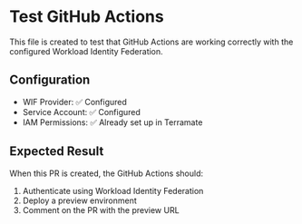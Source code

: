 # Test GitHub Actions

This file is created to test that GitHub Actions are working correctly with the configured Workload Identity Federation.

## Configuration

- WIF Provider: ✅ Configured
- Service Account: ✅ Configured
- IAM Permissions: ✅ Already set up in Terramate

## Expected Result

When this PR is created, the GitHub Actions should:
1. Authenticate using Workload Identity Federation
2. Deploy a preview environment
3. Comment on the PR with the preview URL